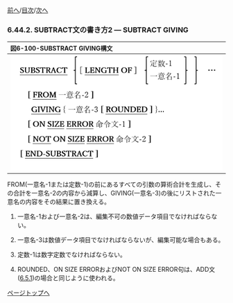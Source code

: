 <!--navi start1-->
[前へ](6-44-1.md)/[目次](https://opensourcecobol.github.io/markdown/TOC.html)/[次へ](6-44-3.md)
<!--navi end1-->
### 6.44.2. SUBTRACT文の書き方2 ― SUBTRACT GIVING

|図6-100-SUBSTRACT GIVING構文|
|:--|
|![alt text](Image/6-100.png)|

FROM(一意名-1または定数-1)の前にあるすべての引数の算術合計を生成し、その合計を一意名-2の内容から減算し、GIVING(一意名-3)の後にリストされた一意名の内容をその結果に置き換える。

1. 一意名-1および一意名-2は、編集不可の数値データ項目でなければならない。

2. 一意名-3は数値データ項目でなければならないが、編集可能な場合もある。

3. 定数-1は数字定数でなければならない。

4. ROUNDED、ON SIZE ERRORおよびNOT ON SIZE ERROR句は、ADD文([6.5.1](6-5-1.md))の場合と同じように使われる。

<!--navi start2-->

[ページトップへ](6-44-2.md)
<!--navi end2-->
